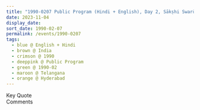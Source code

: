 ```yaml
---
title: "1990-0207 Public Program (Hindi + English), Day 2, Sākṣhi Swarūp (The Witness State), Hyderabad, Telangana, India"
date: 2023-11-04
display_date: 
sort_date: 1990-02-07
permalink: /events/1990-0207
tags:
  - blue @ English + Hindi
  - brown @ India
  - crimson @ 1990
  - deeppink @ Public Program
  - green @ 1990-02
  - maroon @ Telangana
  - orange @ Hyderabad
---
```


<wave-list>
  <list-title color="green" width="75">Key Quote</list-title>
  <list-item color="BlanchedAlmond"  width="200"></list-item>
  <list-item color="Lavender"></list-item>
  <list-item color="BlanchedAlmond"></list-item>
</wave-list>

<br>

<wave-list>
  <list-title color="green" width="75">Comments</list-title>
  <list-item color="BlanchedAlmond"  width="200"></list-item>
  <list-item color="Lavender"></list-item>
  <list-item color="BlanchedAlmond"></list-item>
</wave-list>
